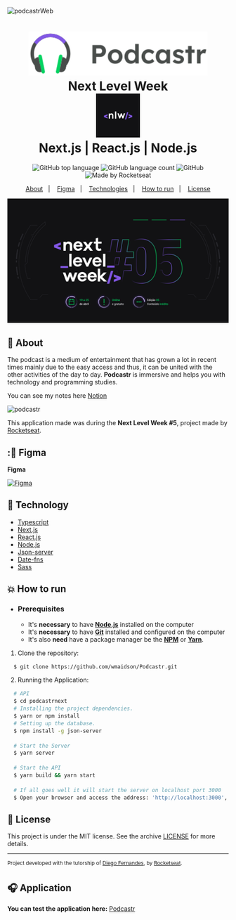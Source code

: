 ![podcastrWeb](https://s3.us-west-2.amazonaws.com/secure.notion-static.com/d4b95bcf-3140-45dc-bf41-75a632e1e0f6/Capa.svg?X-Amz-Algorithm=AWS4-HMAC-SHA256&X-Amz-Credential=AKIAT73L2G45O3KS52Y5%2F20210428%2Fus-west-2%2Fs3%2Faws4_request&X-Amz-Date=20210428T233353Z&X-Amz-Expires=86400&X-Amz-Signature=c2108a1da26d5a5406b1176dfb2d7e75e0d0079eab15e0a044e209c64e0bbc9f&X-Amz-SignedHeaders=host)
<h1 align="center">
   <img alt="Podcastr" src=".github/logo.svg" height="100px" />
    <br>Next Level Week <br/>
    <img alt="NLW" src=".github/nlw.png" height="100px" />
    <br>
    Next.js | React.js | Node.js
</h1>

<p align="center">
  <img alt="GitHub top language" src="https://img.shields.io/github/languages/top/wmaidson/Podcastr?style=flat-square&color=9164FA&labelColor=000000&logo=typescript">
  <img alt="GitHub language count" src="https://img.shields.io/github/languages/count/wmaidson/Podcastr?style=flat-square&color=9164FA&labelColor=000000">
  <img alt="GitHub" src="https://img.shields.io/github/license/wmaidson/Podcastr?style=flat-square&color=9164FA&labelColor=000000"> 
  <img alt="Made by Rocketseat" src="https://img.shields.io/badge/made%20by-Rocketseat-%237519C1?style=flat-square&logo=react&color=9164FA&labelColor=000000"><br/>
</p>
<p align="center">
  <a href="#book-about">About</a>&nbsp;&nbsp;&nbsp;|&nbsp;&nbsp;&nbsp;
  <a href="#newspaper-figma">Figma</a>&nbsp;&nbsp;&nbsp;|&nbsp;&nbsp;&nbsp;
  <a href="#rocket-technology">Technologies</a>&nbsp;&nbsp;&nbsp;|&nbsp;&nbsp;&nbsp;
  <a href="#boom-how-to-run">How to run</a>&nbsp;&nbsp;&nbsp;|&nbsp;&nbsp;&nbsp;
  <a href="#memo-license">License</a>
</p>

<p align="center">
  <img alt="date" width="650px" src="./.github/nlw5.jpg" />
<p>

## :book: About

The podcast is a medium of entertainment that has grown a lot in recent times mainly due to the easy access and thus, it can be united with the other activities of the day to day.
**Podcastr** is immersive and helps you with technology and programming studies.

You can see my notes here [Notion](https://www.notion.so/Next-Level-Week-b9340ecd4b3d43c0ba50bf9741133a28)

![podcastr](https://raw.githubusercontent.com/wmaidson/testegit/master/Podcastr.gif)
  
This application made was during the **Next Level Week #5**, project made by [Rocketseat](https://rocketseat.com.br/).

## ::newspaper: Figma


**Figma**

[![Figma](https://raw.githubusercontent.com/wmaidson/testegit/master/figma.gif)](https://www.figma.com/file/Ac8023WDzPi1snfkYCLw6j/Podcastr?node-id=160%3A2761)

## :rocket: Technology

-  [Typescript](https://www.typescriptlang.org/)
-  [Next.js](https://nextjs.org/)
-  [React.js](https://reactjs.org/)
-  [Node.js](https://nodejs.org/en/)
-  [Json-server](https://www.npmjs.com/package/json-server/)
-  [Date-fns](https://date-fns.org/)
-  [Sass](https://sass-lang.com/)

## :boom: How to run

- ### **Prerequisites**

  - It's **necessary** to have **[Node.js](https://nodejs.org/en/)** installed on the computer
  - It's  **necessary** to have  **[Git](https://git-scm.com/)** installed and configured on the computer
  - It's also **need** have a package manager be the **[NPM](https://www.npmjs.com/)** or **[Yarn](https://yarnpkg.com/)**.

1. Clone the repository:

```sh
  $ git clone https://github.com/wmaidson/Podcastr.git
```

2. Running the Application:

```sh
  # API
  $ cd podcastrnext
  # Installing the project dependencies.
  $ yarn or npm install
  # Setting up the database.
  $ npm install -g json-server

  # Start the Server
  $ yarn server
  
  # Start the API
  $ yarn build && yarn start

  # If all goes well it will start the server on localhost port 3000
  $ Open your browser and access the address: 'http://localhost:3000',
```

## :memo: License

This project is under the MIT license. See the archive [LICENSE](LICENSE.md) for more details.

---
<sup>Project developed with the tutorship of [Diego Fernandes](https://github.com/diego3g), by [Rocketseat](rocketseat.com.br).</sup>

## :headphones: Application

**You can test the application here:** [Podcastr](https://wpodicastr.herokuapp.com/)